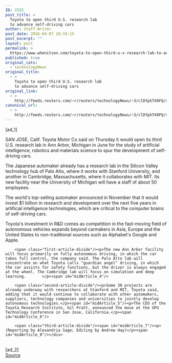 ```yaml
---
ID: 2555
post_title: >
  Toyota to open third U.S. research lab
  to advance self-driving cars
author: Staff Writer
post_date: 2016-04-07 18:19:15
post_excerpt: ""
layout: post
permalink: >
  https://www.whenitson.com/toyota-to-open-third-u-s-research-lab-to-advance-self-driving-cars/
published: true
original_cats:
  - technologyNews
original_title:
  - >
    Toyota to open third U.S. research lab
    to advance self-driving cars
original_link:
  - >
    http://feeds.reuters.com/~r/reuters/technologyNews/~3/clDYpkT49FQ/story01.htm
canonical_url:
  - >
    http://feeds.reuters.com/~r/reuters/technologyNews/~3/clDYpkT49FQ/story01.htm
---
```

 [ad_1]
<br><div id="articleText">
<span id="midArticle_start"/>

<span class="focusParagraph" readability="7"><p><span class="articleLocation">SAN JOSE, Calif.</span> Toyota Motor Co said on Thursday it would open its third U.S. research lab in Ann Arbor, Michigan in June for the study of artificial intelligence, robotics and materials science to spur the development of self-driving cars.</p></span><span id="midArticle_0"/><p>The Japanese automaker already has a research lab in the Silicon Valley technology hub of Palo Alto, where it works with Stanford University, and another in Cambridge, Massachusetts, where it collaborates with MIT. Its new facility near the University of Michigan will have a staff of about 50 employees. </p><span id="midArticle_1"/><p>The world's top-selling automaker announced in November that it would invest $1 billion in research and development over the next five years in artificial intelligence technologies, which are critical to the computer brains of self-driving cars. </p><span id="midArticle_2"/><p>Toyota's investment in R&amp;D comes as competition in the fast-moving field of autonomous vehicles expands beyond carmakers in Asia, Europe and the United States to non-traditional sources such as Alphabet's Google and Apple.</p><span id="midArticle_3"/>
        
        <span class="first-article-divide"/><p>The new Ann Arbor facility will focus primarily on fully autonomous driving, in which the car takes full control, the company said. The Palo Alto lab will concentrate on what Toyota calls "guardian angel" driving, in which the car assists for safety functions, but the driver is always engaged at the wheel. The Cambridge lab will focus on simulation and deep learning.       </p><span id="midArticle_4"/>
        
        <span class="second-article-divide"/><p>Some 30 projects are already underway with researchers at Stanford and MIT, Toyota said, adding that it would continue to collaborate with other automakers, suppliers, technology companies and universities to jointly develop autonomous technologies.</p><span id="midArticle_5"/><p>The CEO of the Toyota Research Institute, Gil Pratt, announced the move at the GPU Technology Conference in San Jose, California.</p><span id="midArticle_6"/>
        
        <span class="third-article-divide"/><span id="midArticle_7"/><p> (Reporting by Alexandria Sage; Editing by Andrew Hay)</p><span id="midArticle_8"/></div>
<br>[ad_2]
<br><a href="http://feeds.reuters.com/~r/reuters/technologyNews/~3/clDYpkT49FQ/story01.htm">Source </a>